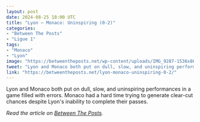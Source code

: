 ```yaml
---
layout: post
date: 2024-08-25 18:00 UTC
title: "Lyon — Monaco: Uninspiring (0-2)"
categories:
- "Between The Posts"
- "Ligue 1"
tags:
- "Monaco"
- "Lyon"
image: "https://betweentheposts.net/wp-content/uploads/IMG_9287-1536x861.jpeg"
tweet: "Lyon and Monaco both put on dull, slow, and uninspiring performances in a game filled with errors. Monaco had a hard time trying to generate clear-cut chances despite Lyon's inability to complete their passes. @BetweenThePosts"
link: "https://betweentheposts.net/lyon-monaco-uninspiring-0-2/"
---
```


Lyon and Monaco both put on dull, slow, and uninspiring performances in a game filled with errors. Monaco had a hard time trying to generate clear-cut chances despite Lyon's inability to complete their passes.

<!---more---> 

*Read the article on [Between The Posts](https://betweentheposts.net/lyon-monaco-uninspiring-0-2/).*
